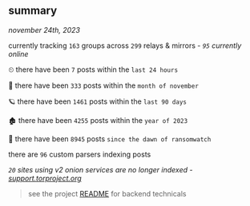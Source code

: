 
## summary
_november 24th, 2023_

currently tracking `163` groups across `299` relays & mirrors - _`95` currently online_

⏲ there have been `7` posts within the `last 24 hours`

🦈 there have been `333` posts within the `month of november`

🪐 there have been `1461` posts within the `last 90 days`

🏚 there have been `4255` posts within the `year of 2023`

🦕 there have been `8945` posts `since the dawn of ransomwatch`

there are `96` custom parsers indexing posts

_`20` sites using v2 onion services are no longer indexed - [support.torproject.org](https://support.torproject.org/onionservices/v2-deprecation/)_

> see the project [README](https://github.com/joshhighet/ransomwatch#ransomwatch--) for backend technicals

